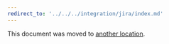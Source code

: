 ```yaml
---
redirect_to: '../../../integration/jira/index.md'
---
```


This document was moved to [another location](../../../integration/jira/index.md).

<!-- This redirect file can be deleted after <2021-07-13>. -->
<!-- Before deletion, see: https://docs.gitlab.com/ee/development/documentation/#move-or-rename-a-page -->
